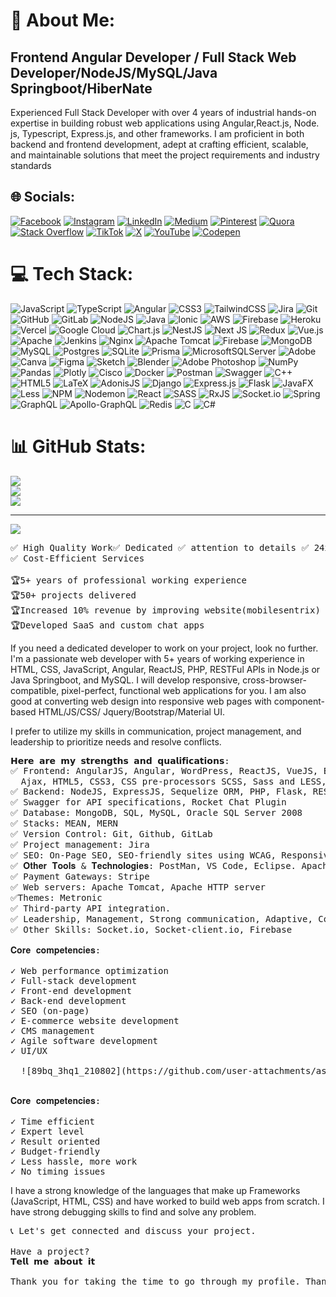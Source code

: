 # 💫 About Me:
## Frontend Angular Developer / Full Stack Web Developer/NodeJS/MySQL/Java Springboot/HiberNate<br> 

Experienced Full Stack Developer with over 4 years of industrial hands-on expertise in building robust web applications using Angular,React.js, Node. js, Typescript, Express.js, and other frameworks. I am proficient in both backend and frontend development, adept at crafting efficient, scalable, and maintainable solutions that meet the project requirements and industry standards <br>

## 🌐 Socials:
[![Facebook](https://img.shields.io/badge/Facebook-%231877F2.svg?logo=Facebook&logoColor=white)](https://facebook.com/zia.khan97) [![Instagram](https://img.shields.io/badge/Instagram-%23E4405F.svg?logo=Instagram&logoColor=white)](https://instagram.com/zia.khan97) [![LinkedIn](https://img.shields.io/badge/LinkedIn-%230077B5.svg?logo=linkedin&logoColor=white)](https://linkedin.com/in/zia-uddin-coder) [![Medium](https://img.shields.io/badge/Medium-12100E?logo=medium&logoColor=white)](https://medium.com/@ziauddin.foryou) [![Pinterest](https://img.shields.io/badge/Pinterest-%23E60023.svg?logo=Pinterest&logoColor=white)](https://pinterest.com/ziauddinforyou) [![Quora](https://img.shields.io/badge/Quora-%23B92B27.svg?logo=Quora&logoColor=white)](https://quora.com/profile/Zia-Uddin-57) [![Stack Overflow](https://img.shields.io/badge/-Stackoverflow-FE7A16?logo=stack-overflow&logoColor=white)](https://stackoverflow.com/users/11863582/zia-khan) [![TikTok](https://img.shields.io/badge/TikTok-%23000000.svg?logo=TikTok&logoColor=white)](https://tiktok.com/@ziakhan9811) [![X](https://img.shields.io/badge/X-black.svg?logo=X&logoColor=white)](https://x.com/ZiaHere2) [![YouTube](https://img.shields.io/badge/YouTube-%23FF0000.svg?logo=YouTube&logoColor=white)](https://youtube.com/@ziakhan6077) [![Codepen](https://img.shields.io/badge/Codepen-000000?style=for-the-badge&logo=codepen&logoColor=white)](https://codepen.io/ziakhan1995) 

# 💻 Tech Stack:
![JavaScript](https://img.shields.io/badge/javascript-%23323330.svg?style=for-the-badge&logo=javascript&logoColor=%23F7DF1E) ![TypeScript](https://img.shields.io/badge/typescript-%23007ACC.svg?style=for-the-badge&logo=typescript&logoColor=white) ![Angular](https://img.shields.io/badge/angular-%23DD0031.svg?style=for-the-badge&logo=angular&logoColor=white) ![CSS3](https://img.shields.io/badge/css3-%231572B6.svg?style=for-the-badge&logo=css3&logoColor=white) ![TailwindCSS](https://img.shields.io/badge/tailwindcss-%2338B2AC.svg?style=for-the-badge&logo=tailwind-css&logoColor=white) ![Jira](https://img.shields.io/badge/jira-%230A0FFF.svg?style=for-the-badge&logo=jira&logoColor=white) ![Git](https://img.shields.io/badge/git-%23F05033.svg?style=for-the-badge&logo=git&logoColor=white) ![GitHub](https://img.shields.io/badge/github-%23121011.svg?style=for-the-badge&logo=github&logoColor=white) ![GitLab](https://img.shields.io/badge/gitlab-%23181717.svg?style=for-the-badge&logo=gitlab&logoColor=white) ![NodeJS](https://img.shields.io/badge/node.js-6DA55F?style=for-the-badge&logo=node.js&logoColor=white) ![Java](https://img.shields.io/badge/java-%23ED8B00.svg?style=for-the-badge&logo=openjdk&logoColor=white) ![Ionic](https://img.shields.io/badge/Ionic-%233880FF.svg?style=for-the-badge&logo=Ionic&logoColor=white) ![AWS](https://img.shields.io/badge/AWS-%23FF9900.svg?style=for-the-badge&logo=amazon-aws&logoColor=white) ![Firebase](https://img.shields.io/badge/firebase-%23039BE5.svg?style=for-the-badge&logo=firebase) ![Heroku](https://img.shields.io/badge/heroku-%23430098.svg?style=for-the-badge&logo=heroku&logoColor=white) ![Vercel](https://img.shields.io/badge/vercel-%23000000.svg?style=for-the-badge&logo=vercel&logoColor=white) ![Google Cloud](https://img.shields.io/badge/GoogleCloud-%234285F4.svg?style=for-the-badge&logo=google-cloud&logoColor=white) ![Chart.js](https://img.shields.io/badge/chart.js-F5788D.svg?style=for-the-badge&logo=chart.js&logoColor=white) ![NestJS](https://img.shields.io/badge/nestjs-%23E0234E.svg?style=for-the-badge&logo=nestjs&logoColor=white) ![Next JS](https://img.shields.io/badge/Next-black?style=for-the-badge&logo=next.js&logoColor=white) ![Redux](https://img.shields.io/badge/redux-%23593d88.svg?style=for-the-badge&logo=redux&logoColor=white) ![Vue.js](https://img.shields.io/badge/vue.js-%2335495e.svg?style=for-the-badge&logo=vuedotjs&logoColor=%234FC08D) ![Apache](https://img.shields.io/badge/apache-%23D42029.svg?style=for-the-badge&logo=apache&logoColor=white) ![Jenkins](https://img.shields.io/badge/jenkins-%232C5263.svg?style=for-the-badge&logo=jenkins&logoColor=white) ![Nginx](https://img.shields.io/badge/nginx-%23009639.svg?style=for-the-badge&logo=nginx&logoColor=white) ![Apache Tomcat](https://img.shields.io/badge/apache%20tomcat-%23F8DC75.svg?style=for-the-badge&logo=apache-tomcat&logoColor=black) ![Firebase](https://img.shields.io/badge/firebase-a08021?style=for-the-badge&logo=firebase&logoColor=ffcd34) ![MongoDB](https://img.shields.io/badge/MongoDB-%234ea94b.svg?style=for-the-badge&logo=mongodb&logoColor=white) ![MySQL](https://img.shields.io/badge/mysql-4479A1.svg?style=for-the-badge&logo=mysql&logoColor=white) ![Postgres](https://img.shields.io/badge/postgres-%23316192.svg?style=for-the-badge&logo=postgresql&logoColor=white) ![SQLite](https://img.shields.io/badge/sqlite-%2307405e.svg?style=for-the-badge&logo=sqlite&logoColor=white) ![Prisma](https://img.shields.io/badge/Prisma-3982CE?style=for-the-badge&logo=Prisma&logoColor=white) ![MicrosoftSQLServer](https://img.shields.io/badge/Microsoft%20SQL%20Server-CC2927?style=for-the-badge&logo=microsoft%20sql%20server&logoColor=white) ![Adobe](https://img.shields.io/badge/adobe-%23FF0000.svg?style=for-the-badge&logo=adobe&logoColor=white) ![Canva](https://img.shields.io/badge/Canva-%2300C4CC.svg?style=for-the-badge&logo=Canva&logoColor=white) ![Figma](https://img.shields.io/badge/figma-%23F24E1E.svg?style=for-the-badge&logo=figma&logoColor=white) ![Sketch](https://img.shields.io/badge/Sketch-FFB387?style=for-the-badge&logo=sketch&logoColor=black) ![Blender](https://img.shields.io/badge/blender-%23F5792A.svg?style=for-the-badge&logo=blender&logoColor=white) ![Adobe Photoshop](https://img.shields.io/badge/adobe%20photoshop-%2331A8FF.svg?style=for-the-badge&logo=adobe%20photoshop&logoColor=white) ![NumPy](https://img.shields.io/badge/numpy-%23013243.svg?style=for-the-badge&logo=numpy&logoColor=white) ![Pandas](https://img.shields.io/badge/pandas-%23150458.svg?style=for-the-badge&logo=pandas&logoColor=white) ![Plotly](https://img.shields.io/badge/Plotly-%233F4F75.svg?style=for-the-badge&logo=plotly&logoColor=white) ![Cisco](https://img.shields.io/badge/cisco-%23049fd9.svg?style=for-the-badge&logo=cisco&logoColor=black) ![Docker](https://img.shields.io/badge/docker-%230db7ed.svg?style=for-the-badge&logo=docker&logoColor=white) ![Postman](https://img.shields.io/badge/Postman-FF6C37?style=for-the-badge&logo=postman&logoColor=white) ![Swagger](https://img.shields.io/badge/-Swagger-%23Clojure?style=for-the-badge&logo=swagger&logoColor=white) ![C++](https://img.shields.io/badge/c++-%2300599C.svg?style=for-the-badge&logo=c%2B%2B&logoColor=white) ![HTML5](https://img.shields.io/badge/html5-%23E34F26.svg?style=for-the-badge&logo=html5&logoColor=white) ![LaTeX](https://img.shields.io/badge/latex-%23008080.svg?style=for-the-badge&logo=latex&logoColor=white) ![AdonisJS](https://img.shields.io/badge/adonisjs-%23220052.svg?style=for-the-badge&logo=adonisjs&logoColor=white) ![Django](https://img.shields.io/badge/django-%23092E20.svg?style=for-the-badge&logo=django&logoColor=white) ![Express.js](https://img.shields.io/badge/express.js-%23404d59.svg?style=for-the-badge&logo=express&logoColor=%2361DAFB) ![Flask](https://img.shields.io/badge/flask-%23000.svg?style=for-the-badge&logo=flask&logoColor=white) ![JavaFX](https://img.shields.io/badge/javafx-%23FF0000.svg?style=for-the-badge&logo=javafx&logoColor=white) ![Less](https://img.shields.io/badge/less-2B4C80?style=for-the-badge&logo=less&logoColor=white) ![NPM](https://img.shields.io/badge/NPM-%23CB3837.svg?style=for-the-badge&logo=npm&logoColor=white) ![Nodemon](https://img.shields.io/badge/NODEMON-%23323330.svg?style=for-the-badge&logo=nodemon&logoColor=%BBDEAD) ![React](https://img.shields.io/badge/react-%2320232a.svg?style=for-the-badge&logo=react&logoColor=%2361DAFB) ![SASS](https://img.shields.io/badge/SASS-hotpink.svg?style=for-the-badge&logo=SASS&logoColor=white) ![RxJS](https://img.shields.io/badge/rxjs-%23B7178C.svg?style=for-the-badge&logo=reactivex&logoColor=white) ![Socket.io](https://img.shields.io/badge/Socket.io-black?style=for-the-badge&logo=socket.io&badgeColor=010101) ![Spring](https://img.shields.io/badge/spring-%236DB33F.svg?style=for-the-badge&logo=spring&logoColor=white) ![GraphQL](https://img.shields.io/badge/-GraphQL-E10098?style=for-the-badge&logo=graphql&logoColor=white) ![Apollo-GraphQL](https://img.shields.io/badge/-ApolloGraphQL-311C87?style=for-the-badge&logo=apollo-graphql) ![Redis](https://img.shields.io/badge/redis-%23DD0031.svg?style=for-the-badge&logo=redis&logoColor=white) ![C](https://img.shields.io/badge/c-%2300599C.svg?style=for-the-badge&logo=c&logoColor=white) ![C#](https://img.shields.io/badge/c%23-%23239120.svg?style=for-the-badge&logo=csharp&logoColor=white)
# 📊 GitHub Stats:
![](https://github-readme-stats.vercel.app/api?username=ziaKhan1995&theme=dark&hide_border=false&include_all_commits=false&count_private=false)<br/>
![](https://github-readme-streak-stats.herokuapp.com/?user=ziaKhan1995&theme=dark&hide_border=false)<br/>
![](https://github-readme-stats.vercel.app/api/top-langs/?username=ziaKhan1995&theme=dark&hide_border=false&include_all_commits=false&count_private=false&layout=compact)

---
[![](https://visitcount.itsvg.in/api?id=ziaKhan1995&icon=0&color=0)](https://visitcount.itsvg.in)

<pre>
✅ High Quality Work✅ Dedicated ✅ attention to details ✅ 24x7 Availability
✅ Cost-Efficient Services

🏆5+ years of professional working experience
🏆50+ projects delivered
🏆Increased 10% revenue by improving website(mobilesentrix)
🏆Developed SaaS and custom chat apps
</pre>

If you need a dedicated developer to work on your project, look no further.
I'm a passionate web developer with 5+ years of working experience in HTML, CSS, JavaScript, Angular, ReactJS, PHP, RESTFul APIs in Node.js or Java Springboot, and MySQL. I will develop responsive, cross-browser-compatible, pixel-perfect, functional web applications for you. I am also good at converting web design into responsive web pages with component-based HTML/JS/CSS/ Jquery/Bootstrap/Material UI.

I prefer to utilize my skills in communication, project management, and leadership to prioritize needs and resolve conflicts.

<pre>
𝗛𝗲𝗿𝗲 𝗮𝗿𝗲 𝗺𝘆 𝘀𝘁𝗿𝗲𝗻𝗴𝘁𝗵𝘀 𝗮𝗻𝗱 𝗾𝘂𝗮𝗹𝗶𝗳𝗶𝗰𝗮𝘁𝗶𝗼𝗻𝘀:
✅ Frontend: AngularJS, Angular, WordPress, ReactJS, VueJS, EmberJS, Redux, NgRX, Handlesbar, JavaScript, TypeScript, jQuery, 
  Ajax, HTML5, CSS3, CSS pre-processors SCSS, Sass and LESS, Bootstrap, Angular Material
✅ Backend: NodeJS, ExpressJS, Sequelize ORM, PHP, Flask, RESTful API, GraphQL APIs, Java, Springbot
✅ Swagger for API specifications, Rocket Chat Plugin
✅ Database: MongoDB, SQL, MySQL, Oracle SQL Server 2008
✅ Stacks: MEAN, MERN
✅ Version Control: Git, Github, GitLab
✅ Project management: Jira
✅ SEO: On-Page SEO, SEO-friendly sites using WCAG, Responsiveness
✅ 𝐎𝐭𝐡𝐞𝐫 𝐓𝐨𝐨𝐥𝐬 & 𝐓𝐞𝐜𝐡𝐧𝐨𝐥𝐨𝐠𝐢𝐞𝐬: PostMan, VS Code, Eclipse. Apache HTTP server
✅ Payment Gateways: Stripe
✅ Web servers: Apache Tomcat, Apache HTTP server
✅Themes: Metronic
✅ Third-party API integration.
✅ Leadership, Management, Strong communication, Adaptive, Collaborative & Problem-solving.
✅ Other Skills: Socket.io, Socket-client.io, Firebase

𝐂𝐨𝐫𝐞 𝐜𝐨𝐦𝐩𝐞𝐭𝐞𝐧𝐜𝐢𝐞𝐬:

✓ Web performance optimization
✓ Full-stack development
✓ Front-end development
✓ Back-end development
✓ SEO (on-page)
✓ E-commerce website development
✓ CMS management
✓ Agile software development
✓ UI/UX

  ![89bq_3hq1_210802](https://github.com/user-attachments/assets/6f3ae7fd-7f66-4862-9e44-85d50cec43b3)


𝐂𝐨𝐫𝐞 𝐜𝐨𝐦𝐩𝐞𝐭𝐞𝐧𝐜𝐢𝐞𝐬:

✓ Time efficient
✓ Expert level
✓ Result oriented
✓ Budget-friendly
✓ Less hassle, more work
✓ No timing issues
</pre>

I have a strong knowledge of the languages that make up Frameworks (JavaScript, HTML, CSS) and have worked to build web apps from scratch.
I have strong debugging skills to find and solve any problem.
<pre>
📞 Let's get connected and discuss your project.

Have a project?
𝗧𝗲𝗹𝗹 𝗺𝗲 𝗮𝗯𝗼𝘂𝘁 𝗶𝘁

Thank you for taking the time to go through my profile. Thanks for your attention.
</pre>
<!-- Proudly created with GPRM ( https://gprm.itsvg.in ) -->
